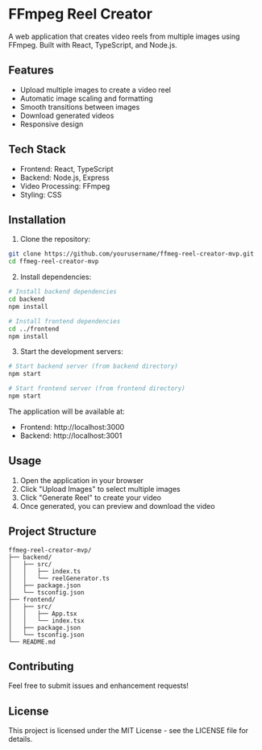 # FFmpeg Reel Creator

A web application that creates video reels from multiple images using FFmpeg. Built with React, TypeScript, and Node.js.

## Features

- Upload multiple images to create a video reel
- Automatic image scaling and formatting
- Smooth transitions between images
- Download generated videos
- Responsive design

## Tech Stack

- Frontend: React, TypeScript
- Backend: Node.js, Express
- Video Processing: FFmpeg
- Styling: CSS

## Installation

1. Clone the repository:
```bash
git clone https://github.com/yourusername/ffmeg-reel-creator-mvp.git
cd ffmeg-reel-creator-mvp
```

2. Install dependencies:
```bash
# Install backend dependencies
cd backend
npm install

# Install frontend dependencies
cd ../frontend
npm install
```

3. Start the development servers:
```bash
# Start backend server (from backend directory)
npm start

# Start frontend server (from frontend directory)
npm start
```

The application will be available at:
- Frontend: http://localhost:3000
- Backend: http://localhost:3001

## Usage

1. Open the application in your browser
2. Click "Upload Images" to select multiple images
3. Click "Generate Reel" to create your video
4. Once generated, you can preview and download the video

## Project Structure

```
ffmeg-reel-creator-mvp/
├── backend/
│   ├── src/
│   │   ├── index.ts
│   │   └── reelGenerator.ts
│   ├── package.json
│   └── tsconfig.json
├── frontend/
│   ├── src/
│   │   ├── App.tsx
│   │   └── index.tsx
│   ├── package.json
│   └── tsconfig.json
└── README.md
```

## Contributing

Feel free to submit issues and enhancement requests!

## License

This project is licensed under the MIT License - see the LICENSE file for details. 